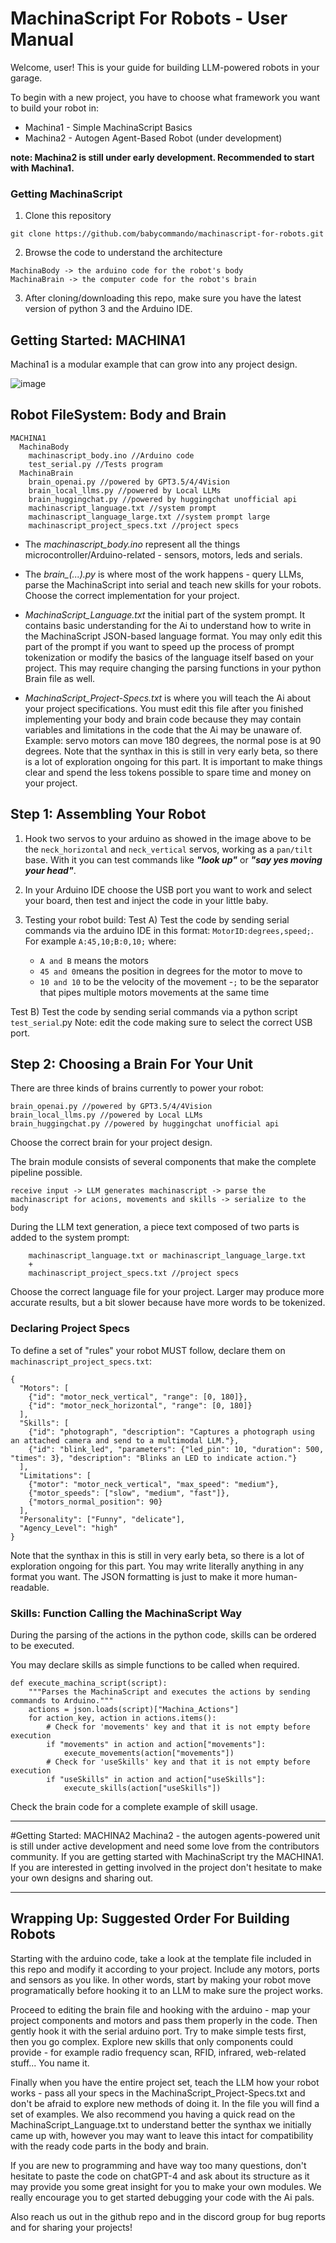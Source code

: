 # MachinaScript For Robots - User Manual
Welcome, user! This is your guide for building LLM-powered robots in your garage.

To begin with a new project, you have to choose what framework you want to build your robot in:
- Machina1 - Simple MachinaScript Basics
- Machina2 - Autogen Agent-Based Robot (under development)

**note: Machina2 is still under early development. Recommended to start with Machina1.**

### Getting MachinaScript
1. Clone this repository
```
git clone https://github.com/babycommando/machinascript-for-robots.git
```

2. Browse the code to understand the architecture
```
MachinaBody -> the arduino code for the robot's body
MachinaBrain -> the computer code for the robot's brain
```

3. After cloning/downloading this repo, make sure you have the latest version of python 3 and the Arduino IDE.

## Getting Started: MACHINA1
Machina1 is a modular example that can grow into any project design.

![image](https://i.imgur.com/TOYmnXb.png)

## Robot FileSystem: Body and Brain
```
MACHINA1
  MachinaBody
    machinascript_body.ino //Arduino code
    test_serial.py //Tests program
  MachinaBrain
    brain_openai.py //powered by GPT3.5/4/4Vision
    brain_local_llms.py //powered by Local LLMs
    brain_huggingchat.py //powered by huggingchat unofficial api
    machinascript_language.txt //system prompt
    machinascript_language_large.txt //system prompt large
    machinascript_project_specs.txt //project specs
```

- The *machinascript_body.ino* represent all the things microcontroller/Arduino-related - sensors, motors, leds and serials.

- The *brain_(...).py* is where most of the work happens - query LLMs, parse the MachinaScript into serial and teach new skills for your robots. Choose the correct implementation for your project.

- *MachinaScript_Language.txt* the initial part of the system prompt. It contains basic understanding for the Ai to understand how to write in the MachinaScript JSON-based language format. You may only edit this part of the prompt if you want to speed up the process of prompt tokenization or modify the basics of the language itself based on your project. This may require changing the parsing functions in your python Brain file as well.

- *MachinaScript_Project-Specs.txt* is where you will teach the Ai about your project specifications. You must edit this file after you finished implementing your body and brain code because they may contain variables and limitations in the code that the Ai may be unaware of. Example: servo motors can move 180 degrees, the normal pose is at 90 degrees. Note that the synthax in this is still in very early beta, so there is a lot of exploration ongoing for this part. It is important to make things clear and spend the less tokens possible to spare time and money on your project.

## Step 1: Assembling Your Robot
1. Hook two servos to your arduino as showed in the image above to be the `neck_horizontal` and `neck_vertical` servos, working as a `pan/tilt` base. With it you can test commands like ***"look up"*** or ***"say yes moving your head"***.

2. In your Arduino IDE choose the USB port you want to work and select your board, then test and inject the code in your little baby.

3. Testing your robot build:
  Test A) Test the code by sending serial commands via the arduino IDE in this format: `MotorID:degrees,speed;`.
    For example `A:45,10;B:0,10;` where:
      - `A and B` means the motors
      - `45 and 0`means the position in degrees for the motor to move to
      - `10 and 10` to be the velocity of the movement
      -`;` to be the separator that pipes multiple motors movements at the same time
  
  Test B) Test the code by sending serial commands via a python script `test_serial`.py
  Note: edit the code making sure to select the correct USB port.

## Step 2: Choosing a Brain For Your Unit
There are three kinds of brains currently to power your robot:
```
brain_openai.py //powered by GPT3.5/4/4Vision
brain_local_llms.py //powered by Local LLMs
brain_huggingchat.py //powered by huggingchat unofficial api
```
Choose the correct brain for your project design.

The brain module consists of several components that make the complete pipeline possible.

```
receive input -> LLM generates machinascript -> parse the machinascript for acions, movements and skills -> serialize to the body
```

During the LLM text generation, a piece text composed of two parts is added to the system prompt:
```
    machinascript_language.txt or machinascript_language_large.txt 
    +
    machinascript_project_specs.txt //project specs
```
Choose the correct language file for your project. Larger may produce more accurate results, but a bit slower because have more words to be tokenized.

### Declaring Project Specs
To define a set of "rules" your robot MUST follow, declare them on `machinascript_project_specs.txt`:
```
{
  "Motors": [
    {"id": "motor_neck_vertical", "range": [0, 180]},
    {"id": "motor_neck_horizontal", "range": [0, 180]}
  ],
  "Skills": [
    {"id": "photograph", "description": "Captures a photograph using an attached camera and send to a multimodal LLM."},
    {"id": "blink_led", "parameters": {"led_pin": 10, "duration": 500, "times": 3}, "description": "Blinks an LED to indicate action."}
  ],
  "Limitations": [
    {"motor": "motor_neck_vertical", "max_speed": "medium"},
    {"motor_speeds": ["slow", "medium", "fast"]},
    {"motors_normal_position": 90}
  ],
  "Personality": ["Funny", "delicate"],
  "Agency_Level": "high"
}
```
Note that the synthax in this is still in very early beta, so there is a lot of exploration ongoing for this part. You may write literally anything in any format you want. The JSON formatting is just to make it more human-readable.

### Skills: Function Calling the MachinaScript Way
During the parsing of the actions in the python code, skills can be ordered to be executed. 

You may declare skills as simple functions to be called when required.

```
def execute_machina_script(script):
    """Parses the MachinaScript and executes the actions by sending commands to Arduino."""
    actions = json.loads(script)["Machina_Actions"]
    for action_key, action in actions.items():
        # Check for 'movements' key and that it is not empty before execution
        if "movements" in action and action["movements"]:
            execute_movements(action["movements"])
        # Check for 'useSkills' key and that it is not empty before execution
        if "useSkills" in action and action["useSkills"]:
            execute_skills(action["useSkills"])
```
Check the brain code for a complete example of skill usage.

---

#Getting Started: MACHINA2
Machina2 - the autogen agents-powered unit is still under active development and need some love from the contributors community. If you are getting started with MachinaScript try the MACHINA1. If you are interested in getting involved in the project don't hesitate to make your own designs and sharing out.

---

## Wrapping Up: Suggested Order For Building Robots

Starting with the arduino code, take a look at the template file included in this repo and modify it according to your project. Include any motors, ports and sensors as you like. In other words, start by making your robot move programatically before hooking it to an LLM to make sure the project works.

Proceed to editing the brain file and hooking with the arduino - map your project components and motors and pass them properly in the code. Then gently hook it with the serial arduino port. Try to make simple tests first, then you go complex. Explore new skills that only components could provide - for example radio frequency scan, RFID, infrared, web-related stuff... You name it.

Finally when you have the entire project set, teach the LLM how your robot works - pass all your specs in the MachinaScript_Project-Specs.txt and don't be afraid to explore new methods of doing it. In the file you will find a set of examples. We also recommend you having a quick read on the MachinaScript_Language.txt to understand better the synthax we initially came up with, however you may want to leave this intact for compatibility with the ready code parts in the body and brain.

If you are new to programming and have way too many questions, don't hesitate to paste the code on chatGPT-4 and ask about its structure as it may provide you some great insight for you to make your own modules. We really encourage you to get started debugging your code with the Ai pals.

Also reach us out in the github repo and in the discord group for bug reports and for sharing your projects!
